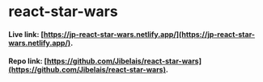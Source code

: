 # react-star-wars

#### Live link: [https://jp-react-star-wars.netlify.app/](https://jp-react-star-wars.netlify.app/).
#### Repo link: [https://github.com/Jibelais/react-star-wars](https://github.com/Jibelais/react-star-wars).

